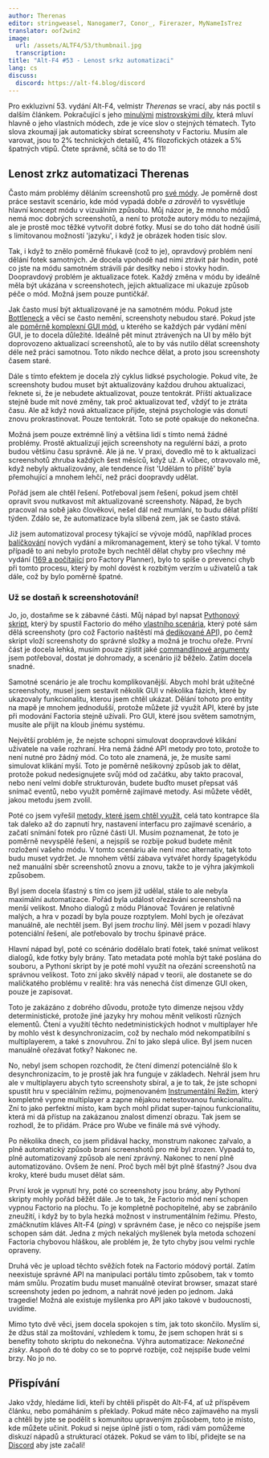 ```yaml
---
author: Therenas
editor: stringweasel, Nanogamer7, Conor_, Firerazer, MyNameIsTrez
translator: oof2win2
image:
  url: /assets/ALTF4/53/thumbnail.jpg
  transcription: 
title: "Alt-F4 #53 - Lenost srkz automatizaci"
lang: cs
discuss:
  discord: https://alt-f4.blog/discord
---
```


Pro exkluzivní 53. vydání Alt-F4, velmistr *Therenas* se vrací, aby nás poctil s dalším článkem. Pokračující s jeho [minulými](https://alt-f4.blog/ALTF4-1/) [mistrovskými díly](https://alt-f4.blog/ALTF4-17/), která mluví hlavně o jeho vlastních módech, zde je více slov o stejných tématech. Tyto slova zkoumají jak automaticky sbírat screenshoty v Factoriu. Musím ale varovat, jsou to 2% technických detailů, 4% filozofických otázek a 5% špatných vtipů. Čtete správně, sčítá se to do 11!

## Lenost zrkz automatizaci <author>Therenas</author>

Často mám problémy děláním screenshotů pro [své módy](https://mods.factorio.com/user/Therenas). Je poměrně dost práce sestavit scenário, kde mód vypadá dobře *a zárověň* to vysvětluje hlavní koncept módu v vizuálním způsobu. Můj názor je, že mnoho módů nemá moc dobrých screenshotů, a není to protože autory módu to nezajímá, ale je prostě moc těžké vytvořit dobré fotky. Musí se do toho dát hodně úsilí s limitovanou možností 'jazyku', i když je obrázek hoden tisíc slov.

Tak, i když to znělo poměrně fňukavě (což to je), opravdový problém není dělání fotek samotných. Je docela vpohodě nad nimi ztrávit pár hodin, poté co jste na módu samotném strávili pár desítky nebo i stovky hodin. Doopravdový problém je aktualizace fotek. Každý změna v módu by ideálně měla být ukázána v screenshotech, jejich aktualizace mi ukazuje způsob péče o mód. Možná jsem pouze puntičkář.

Jak často musí být aktualizované je na samotném módu. Pokud jste [Bottleneck](https://mods.factorio.com/mod/Bottleneck) a věci se často nemění, screenshoty nebudou staré. Pokud jste ale [poměrně komplexní GUI mód](https://mods.factorio.com/mod/factoryplanner), u kterého se každých pár vydání mění GUI, je to docela důležité. Ideálně pět minut ztrávených na UI by mělo být doprovozeno aktualizací screenshotů, ale to by vás nutilo dělat screenshoty déle než práci samotnou. Toto nikdo nechce dělat, a proto jsou screenshoty časem staré.

Dále s tímto efektem je docela zlý cyklus lidksé psychologie. Pokud víte, že screenshoty budou muset být aktualizovány každou druhou aktualizaci, řeknete si, že je nebudete aktualizovat, pouze tentokrát. Příští aktualizace stejně bude mít nové změny, tak proč aktualizovat teď, vždýť to je ztráta času. Ale až když nová aktualizace přijde, stejná psychologie vás donutí znovu prokrastinovat. Pouze tentokrát. Toto se poté opakuje do nekonečna.

Možná jsem pouze extrémně líný a většina lidí s tímto nemá žádné problémy. Prostě aktualizují jejich screenshoty na regulérní bázi, a proto budou většinu času správně. Ale já ne. V praxi, dovedlo mě to k aktualizaci screenshotů zhruba každých šest měsíců, když už. A vůbec, otravovalo mě, když nebyly aktualizovány, ale tendence říst 'Udělám to příště' byla přemohující a mnohem lehčí, než práci doopravdy udělat.

Pořád jsem ale chtěl řešení. Potřeboval jsem řešení, pokud jsem chtěl opravit svou nutkavost mít aktualizované screenshoty. Nápad, že bych pracoval na sobě jako člověkovi, nešel dál než mumlání, to budu dělat příští týden. Zdálo se, že automatizace byla slíbená zem, jak se často stává.

Již jsem automatizoval procesy týkající se vývoje módů, například proces [balíčkování](https://github.com/ClaudeMetz/FactorioScripts/blob/5aab7569acdf86ff65167584638a3dd7323d2d0b/build_release.py) nových vydání a mikromanagement, který se toho týkal. V tomto případě to ani nebylo protože bych nechtěl dělat chyby pro všechny mé vydání ([169 a počítající](https://mods.factorio.com/mod/factoryplanner/downloads) pro Factory Planner), bylo to spíše o prevenci chyb při tomto procesu, který by mohl dovést k rozbitým verzím u uživatelů a tak dále, což by bylo poměrně špatné.

### Už se dostaň k screenshotování!

Jo, jo, dostaňme se k zábavné části. Můj nápad byl napsat [Pythonový skript](https://github.com/ClaudeMetz/FactorioScripts/blob/5aab7569acdf86ff65167584638a3dd7323d2d0b/take_screenshots.py), který by spustil Factorio do mého [vlastního scenária](https://github.com/ClaudeMetz/FactoryPlanner/tree/master/scenarios/screenshotter), který poté sám dělá screenshoty (pro což Factorio naštěstí má [dedikované API](https://lua-api.factorio.com/latest/LuaGameScript.html#LuaGameScript.take_screenshot)), po čemž skript vloží screenshoty do správné složky a možná je trochu ořeže. První část je docela lehká, musím pouze zjistit jaké [commandlinové argumenty](https://wiki.factorio.com/Command_line_parameters) jsem potřeboval, dostat je dohromady, a scenário již běželo. Zatím docela snadné.

Samotné scenário je ale trochu komplikovanější. Abych mohl brát užitečné screenshoty, musel jsem sestavit několik GUI v několika fázích, které by ukazovaly funkcionalitu, kterou jsem chtěl ukázat. Dělání tohoto pro entity na mapě je mnohem jednodušší, protože můžete již využít API, které by jste při modování Factoria stejně užívali. Pro GUI, které jsou světem samotným, musíte ale přijít na kloub jinému systému.

Největší problém je, že nejste schopni simulovat doopravdové klikání uživatele na vaše rozhraní. Hra nemá žádné API metody pro toto, protože to není nutné pro žádný mód. Co toto ale znamená, je, že musíte sami simulovat klikání myší. Toto je poměrně nešikovný způsob jak to dělat, protože pokud nedesignujete svůj mód od začátku, aby takto pracoval, nebo není velmi dobře strukturován, budete buďto muset přepsat váš snímač eventů, nebo využít poměrně zajímavé metody. Asi můžete vědět, jakou metodu jsem zvolil.

Poté co jsem vyřešil [metody, které jsem chtěl využít](https://github.com/ClaudeMetz/FactoryPlanner/blob/master/modfiles/data/handlers/screenshotter.lua), celá tato kontrapce šla tak daleko až do zapnutí hry, nastavení interfacu pro zajímavé scenário, a začatí snímání fotek pro různé části UI. Musím poznamenat, že toto je poměrně nevyspělé řešení, a nejspíš se rozbije pokud budete měnit rozložení vašeho módu. V tomto scenáriu ale není moc alternativ, tak toto budu muset vydržet. Je mnohem větší zábava vytvářet hordy špagetykódu než manuální sběr screenshotů znovu a znovu, takže to je výhra jakýmkoli způsobem.

Byl jsem docela šťastný s tím co jsem již udělal, stále to ale nebyla maximální automatizace. Pořád byla událost ořezávání screenshotů na menší velikost. Mnoho dialogů z módu Plánovač Továren je relativně malých, a hra v pozadí by byla pouze rozptylem. Mohl bych je ořezávat manuálně, ale nechtěl jsem. Byl jsem *trochu* líný. Měl jsem v pozadí hlavy potenciální řešení, ale potřebovalo by trochu špinavé práce.

Hlavní nápad byl, poté co scénário dodělalo bratí fotek, také snímat velikost dialogů, kde fotky byly brány. Tato metadata poté mohla být také poslána do souboru, a Pythoní skript by je poté mohl využít na ořezání screenshotů na správnou velikost. Toto zní jako skvělý nápad v teorii, ale dostanete se do maličkatého problému v realitě: hra vás nenechá číst dimenze GUI oken, pouze je zapisovat.

Toto je zakázáno z dobrého důvodu, protože tyto dimenze nejsou vždy deterministické, protože jiné jazyky hry mohou měnit velikosti různých elementů. Čtení a využití těchto nedetministických hodnot v multiplayer hře by mohlo vést k desynchronizacím, což by nechalo mód nekompatibilní s multiplayerem, a také s znovuhrou. Zní to jako slepá ulice. Byl jsem nucen manuálně ořezávat fotky? Nakonec ne.

No, nebyl jsem schopen rozchodit, že čtení dimenzí potenciálně šlo k desynchronizacím, to je prostě jak hra funguje v základech. Nehrál jsem hru ale v multiplayeru abych tyto screenshoty sbíral, a je to tak, že jste schopni spustit hru v speciálním režimu, pojmenovaném [Instrumentální Režim](https://lua-api.factorio.com/latest/Instrument.html), který kompletně vypne multiplayer a zapne nějakou netestovanou funkcionalitu. Zní to jako perfektní místo, kam bych mohl přidat super-tajnou funkcionalitu, která mi dá přístup na zakázanou znalost dimenzí obrazu. Tak jsem se rozhodl, že to přidám. Práce pro Wube ve finále má své výhody.

Po několika dnech, co jsem přidával hacky, monstrum nakonec zařvalo, a plně automatický způsob braní screenshotů pro mě byl zrozen. Vypadá to, plně automatizovaný způsob ale není zprávný. Nakonec to není plně automatizováno. Ovšem že není. Proč bych měl být plně šťastný? Jsou dva kroky, které budu muset dělat sám.

První krok je vypnutí hry, poté co screenshoty jsou brány, aby Pythoní skripty mohly pořád běžět dále. Je to tak, že Factorio mód není schopen vypnou Factorio na plochu. To je kompletně pochopitelné, aby se zabránilo zneužití, i když by to byla hezká možnost v instrumentálním řežimu. Přesto, zmáčknutím kláves Alt-F4 (*ping*) v správném čase, je něco co nejspíše jsem schopen sám dát. Jedna z mých nekalých myšlenek byla metoda schození Factoria chybovou hláškou, ale problém je, že tyto chyby jsou velmi rychle opraveny.

Druhá věc je upload těchto svěžích fotek na Factorio módový portál. Zatím neexistuje správné API na manipulaci portálu tímto způsobem, tak v tomto mám smůlu. Prozatím budu muset manuálně otevírat browser, smazat staré screenshoty jeden po jednom, a nahrát nové jeden po jednom. Jaká tragedie! Možná ale existuje myšlenka pro API jako takové v budoucnosti, uvidíme.

Mimo tyto dvě věci, jsem docela spokojen s tím, jak toto skončilo. Myslím si, že džus stál za moštování, vzhledem k tomu, že jsem schopen hrát si s benefity tohoto skriptu do nekonečna. Výhra automatizace: *Nekonečné zisky*. Aspoň do té doby co se to poprvé rozbije, což nejspíše bude velmi brzy. No jo no.

## Přispívání

Jako vždy, hledáme lidi, kteří by chtěli přispět do Alt-F4, ať už příspěvem článku, nebo pomáháním s překlady. Pokud máte něco zajímavého na mysli a chtěli by jste se podělit s komunitou upraveným způsobem, toto je místo, kde můžete učinit. Pokud si nejse úplně jisti o tom, rádi vám pomůžeme diskuzí nápadů a strukturací otázek. Pokud se vám to líbí, přidejte se na [Discord](https://alt-f4.blog/discord) aby jste začali!